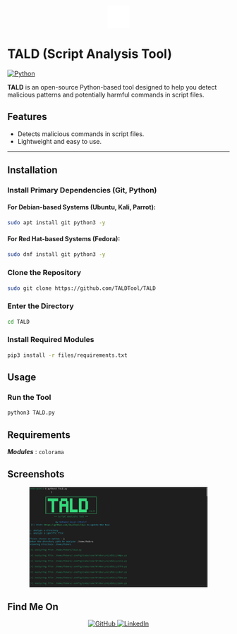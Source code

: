 <div align="center">
  <img src="files/logo.png" alt="Logo" width="50" />
</div>

# **TALD (Script Analysis Tool)**

[![Python](https://img.shields.io/badge/Python-3.x-yellow?style=for-the-badge&logo=python&logoColor=white)](https://www.python.org/)

**TALD** is an open-source Python-based tool designed to help you detect malicious patterns and potentially harmful commands in script files.


## **Features**

- Detects malicious commands in script files.
- Lightweight and easy to use.

---

## **Installation**

### **Install Primary Dependencies (Git, Python)**

#### For Debian-based Systems (Ubuntu, Kali, Parrot):
```bash
sudo apt install git python3 -y
```

#### For Red Hat-based Systems (Fedora):
```bash
sudo dnf install git python3 -y
```


### **Clone the Repository**
```bash
sudo git clone https://github.com/TALDTool/TALD
```

### **Enter the Directory**
```bash
cd TALD
```

### **Install Required Modules**
```bash
pip3 install -r files/requirements.txt
```


## **Usage**

### Run the Tool
```bash
python3 TALD.py
```


## **Requirements**
 ***Modules*** :
    `colorama`


## **Screenshots**

<div align="center">
  <img src="files/screenshot.png" alt="Screenshot" width="80%" />
</div>


## **Find Me On**
<div align="center">
  <a href="https://github.com/TALDv" target="_blank">
    <img src="https://img.shields.io/badge/GitHub-171515?style=for-the-badge&logo=github&logoColor=white" alt="GitHub" />
  </a>
  <a href="https://www.linkedin.com/in/mohamed-rayan-ettaldi-6b7501244/" target="_blank">
    <img src="https://img.shields.io/badge/LinkedIn-0A66C2?style=for-the-badge&logo=linkedin&logoColor=white" alt="LinkedIn" />
  </a>
</div>


